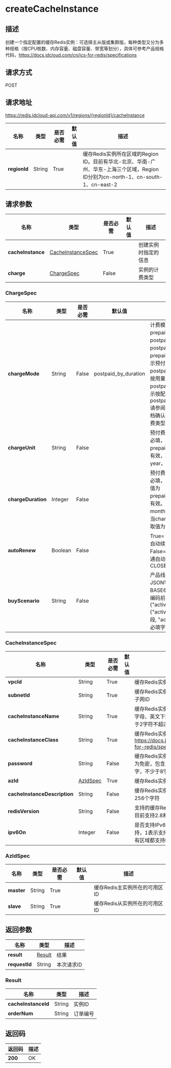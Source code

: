 # createCacheInstance


## 描述
创建一个指定配置的缓存Redis实例：可选择主从版或集群版，每种类型又分为多种规格（按CPU核数、内存容量、磁盘容量、带宽等划分），具体可参考产品规格代码，https://docs.jdcloud.com/cn/jcs-for-redis/specifications


## 请求方式
POST

## 请求地址
https://redis.jdcloud-api.com/v1/regions/{regionId}/cacheInstance

|名称|类型|是否必需|默认值|描述|
|---|---|---|---|---|
|**regionId**|String|True| |缓存Redis实例所在区域的Region ID。目前有华北-北京、华南-广州、华东-上海三个区域，Region ID分别为cn-north-1、cn-south-1、cn-east-2|

## 请求参数
|名称|类型|是否必需|默认值|描述|
|---|---|---|---|---|
|**cacheInstance**|[CacheInstanceSpec](#CacheInstanceSpec)|True| |创建实例时指定的信息|
|**charge**|[ChargeSpec](#ChargeSpec)|False| |实例的计费类型|

### <a name="ChargeSpec">ChargeSpec</a>
|名称|类型|是否必需|默认值|描述|
|---|---|---|---|---|
|**chargeMode**|String|False|postpaid_by_duration|计费模式，取值为：prepaid_by_duration，postpaid_by_usage或postpaid_by_duration，prepaid_by_duration表示预付费，postpaid_by_usage表示按用量后付费，postpaid_by_duration表示按配置后付费，默认为postpaid_by_duration.请参阅具体产品线帮助文档确认该产品线支持的计费类型|
|**chargeUnit**|String|False| |预付费计费单位，预付费必填，当chargeMode为prepaid_by_duration时有效，取值为：month、year，默认为month|
|**chargeDuration**|Integer|False| |预付费计费时长，预付费必填，当chargeMode取值为prepaid_by_duration时有效。当chargeUnit为month时取值为：1~9，当chargeUnit为year时取值为：1、2、3|
|**autoRenew**|Boolean|False| |True=：OPEN——开通自动续费、False=CLOSE—— 不开通自动续费，默认为CLOSE|
|**buyScenario**|String|False| |产品线统一活动凭证JSON字符串，需要BASE64编码，目前要求编码前格式为 {"activity":{"activityType":必填字段, "activityIdentifier":必填字段}}|
### <a name="CacheInstanceSpec">CacheInstanceSpec</a>
|名称|类型|是否必需|默认值|描述|
|---|---|---|---|---|
|**vpcId**|String|True| |缓存Redis实例所属的私有网络ID|
|**subnetId**|String|True| |缓存Redis实例在私有网络下所属的子网ID|
|**cacheInstanceName**|String|True| |缓存Redis实例名称，只支持数字、字母、英文下划线、中文，且不少于2字符不超过32字符|
|**cacheInstanceClass**|String|True| |缓存Redis实例的规格代码，参考 https://docs.jdcloud.com/cn/jcs-for-redis/specifications|
|**password**|String|False| |缓存Redis实例的连接密码，为空即为免密，包含且只支持字母及数字，不少于8字符不超过16字符|
|**azId**|[AzIdSpec](#AzIdSpec)|True| |缓存Redis实例所在区域的可用区ID|
|**cacheInstanceDescription**|String|False| |缓存Redis实例的描述，不能超过256个字符|
|**redisVersion**|String|False| |支持的缓存Redis引擎主次版本号：目前支持2.8和4.0，默认为2.8|
|**ipv6On**|Integer|False| |是否支持IPv6，0或空表示不支持，1表示支持IPv6，注意不是所有区域都支持IPv6|
### <a name="AzIdSpec">AzIdSpec</a>
|名称|类型|是否必需|默认值|描述|
|---|---|---|---|---|
|**master**|String|True| |缓存Redis主实例所在的可用区ID|
|**slave**|String|True| |缓存Redis从实例所在的可用区ID|

## 返回参数
|名称|类型|描述|
|---|---|---|
|**result**|[Result](#Result)|结果|
|**requestId**|String|本次请求ID|

### <a name="Result">Result</a>
|名称|类型|描述|
|---|---|---|
|**cacheInstanceId**|String|实例ID|
|**orderNum**|String|订单编号|

## 返回码
|返回码|描述|
|---|---|
|**200**|OK|
